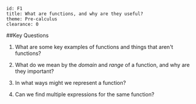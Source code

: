 ````
id: F1
title: What are functions, and why are they useful?
theme: Pre-calculus
clearance: 0
````
##Key Questions

1. What are some key examples of functions and things that aren't functions?

1. What do we mean by the _domain_ and _range_ of a function, and why are they important?

1. In what ways might we represent a function?

1. Can we find multiple expressions for the same function?

